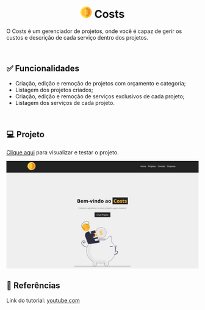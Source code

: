 <h1 align="center"><img width="30px" src="https://github.com/Thainno/costs/blob/main/src/img/costs_logo.png"> Costs</h1>

<p>O Costs é um gerenciador de projetos, onde você é capaz de gerir os custos e descrição de cada serviço dentro dos projetos. </p><br>

<h2>✅ Funcionalidades</h2>
<ul>
  <li>Criação, edição e remoção de projetos com orçamento e categoria;</li>
  <li>Listagem dos projetos criados;</li>
  <li>Criação, edição e remoção de serviços exclusivos de cada projeto;</li>
  <li>Listagem dos serviços de cada projeto.</li>
</ul><br>

<h2>💻 Projeto</h2>

<p><a href="###">Clique aqui</a> para visualizar e testar o projeto.</p

<img src="https://github.com/Thainno/costs/blob/main/src/img/deploy.jpg"></img><br>

###

<h2>🔗 Referências</h2>
<p>Link do tutorial: <a href="https://www.youtube.com/watch?v=FXqX7oof0I4&list=PLnDvRpP8BneyVA0SZ2okm-QBojomniQVO&index=1"</a>youtube.com</p>
